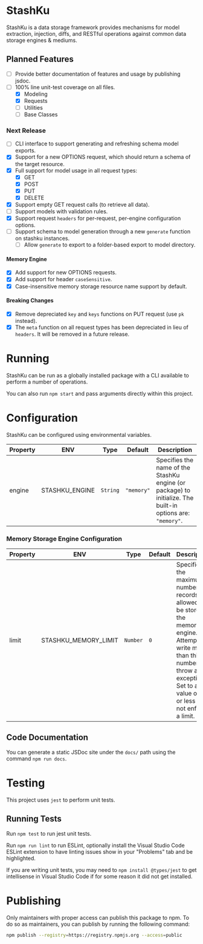 # StashKu
StashKu is a data storage framework provides mechanisms for model extraction, injection, diffs, and RESTful operations against common data storage engines & mediums.

## Planned Features
- [ ] Provide better documentation of features and usage by publishing jsdoc.
- [ ] 100% line unit-test coverage on all files.
  - [x] Modeling
  - [x] Requests
  - [ ] Utilities
  - [ ] Base Classes

### Next Release
- [ ] CLI interface to support generating and refreshing schema model exports.
- [x] Support for a new OPTIONS request, which should return a schema of the target resource. 
- [x] Full support for model usage in all request types:
  - [x] GET
  - [x] POST
  - [x] PUT
  - [x] DELETE
- [x] Support empty GET request calls (to retrieve all data).
- [ ] Support models with validation rules.
- [x] Support request `headers` for per-request, per-engine configuration options.
- [ ] Support schema to model generation through a new `generate` function on stashku instances.
  - [ ] Allow `generate` to export to a folder-based export to model directory.

#### Memory Engine
- [x] Add support for new OPTIONS requests.
- [x] Add support for header `caseSensitive`.
- [x] Case-insensitive memory storage resource name support by default.

#### Breaking Changes
- [x] Remove depreciated `key` and `keys` functions on PUT request (use `pk` instead).
- [x] The `meta` function on all request types has been depreciated in lieu of `headers`. It will be removed in a future release.

# Running
StashKu can be run as a globally installed package with a CLI available to perform a number of operations.

You can also run `npm start` and pass arguments directly within this project.

# Configuration
StashKu can be configured using environmental variables.

| Property | ENV | Type | Default | Description |
|-|-|-|-|-|
| engine | STASHKU_ENGINE | `String` | `"memory"` | Specifies the name of the StashKu engine (or package) to initialize. The built-in options are: `"memory"`.

### Memory Storage Engine Configuration
| Property | ENV | Type | Default | Description |
|-|-|-|-|-|
| limit | STASHKU_MEMORY_LIMIT | `Number` | `0` | Specifies the maximum number of records allowed to be stored in the memory engine. Attempts to write more than this number will throw an exception. Set to a value of `0` or less to not enforce a limit. |

## Code Documentation
You can generate a static JSDoc site under the `docs/` path using the command `npm run docs`.

# Testing
This project uses `jest` to perform unit tests.

## Running Tests
Run `npm test` to run jest unit tests.

Run `npm run lint` to run ESLint, optionally install the Visual Studio Code ESLint extension to have linting issues show in your "Problems" tab and be highlighted.

If you are writing unit tests, you may need to `npm install @types/jest` to get intellisense in Visual Studio Code if for some reason it did not get installed.

# Publishing
Only maintainers with proper access can publish this package to npm. To do so as maintainers, you can publish by running the following command:

```sh
npm publish --registry=https://registry.npmjs.org --access=public
```